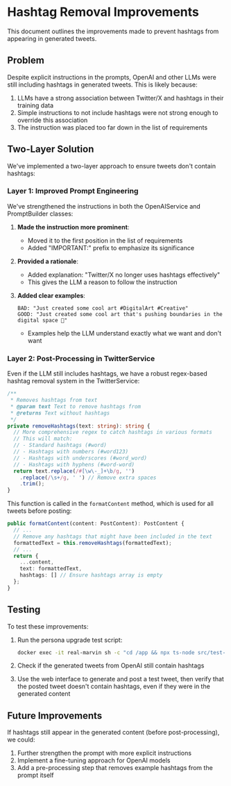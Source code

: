 # Hashtag Removal Improvements

This document outlines the improvements made to prevent hashtags from appearing in generated tweets.

## Problem

Despite explicit instructions in the prompts, OpenAI and other LLMs were still including hashtags in generated tweets. This is likely because:

1. LLMs have a strong association between Twitter/X and hashtags in their training data
2. Simple instructions to not include hashtags were not strong enough to override this association
3. The instruction was placed too far down in the list of requirements

## Two-Layer Solution

We've implemented a two-layer approach to ensure tweets don't contain hashtags:

### Layer 1: Improved Prompt Engineering

We've strengthened the instructions in both the OpenAIService and PromptBuilder classes:

1. **Made the instruction more prominent**:
   - Moved it to the first position in the list of requirements
   - Added "IMPORTANT:" prefix to emphasize its significance

2. **Provided a rationale**:
   - Added explanation: "Twitter/X no longer uses hashtags effectively"
   - This gives the LLM a reason to follow the instruction

3. **Added clear examples**:
   ```
   BAD: "Just created some cool art #DigitalArt #Creative"
   GOOD: "Just created some cool art that's pushing boundaries in the digital space 🎨"
   ```
   - Examples help the LLM understand exactly what we want and don't want

### Layer 2: Post-Processing in TwitterService

Even if the LLM still includes hashtags, we have a robust regex-based hashtag removal system in the TwitterService:

```typescript
/**
 * Removes hashtags from text
 * @param text Text to remove hashtags from
 * @returns Text without hashtags
 */
private removeHashtags(text: string): string {
  // More comprehensive regex to catch hashtags in various formats
  // This will match:
  // - Standard hashtags (#word)
  // - Hashtags with numbers (#word123)
  // - Hashtags with underscores (#word_word)
  // - Hashtags with hyphens (#word-word)
  return text.replace(/#[\w\-_]+\b/g, '')
    .replace(/\s+/g, ' ') // Remove extra spaces
    .trim();
}
```

This function is called in the `formatContent` method, which is used for all tweets before posting:

```typescript
public formatContent(content: PostContent): PostContent {
  // ...
  // Remove any hashtags that might have been included in the text
  formattedText = this.removeHashtags(formattedText);
  // ...
  return {
    ...content,
    text: formattedText,
    hashtags: [] // Ensure hashtags array is empty
  };
}
```

## Testing

To test these improvements:

1. Run the persona upgrade test script:
   ```bash
   docker exec -it real-marvin sh -c "cd /app && npx ts-node src/test-persona-upgrade.ts"
   ```

2. Check if the generated tweets from OpenAI still contain hashtags

3. Use the web interface to generate and post a test tweet, then verify that the posted tweet doesn't contain hashtags, even if they were in the generated content

## Future Improvements

If hashtags still appear in the generated content (before post-processing), we could:

1. Further strengthen the prompt with more explicit instructions
2. Implement a fine-tuning approach for OpenAI models
3. Add a pre-processing step that removes example hashtags from the prompt itself
